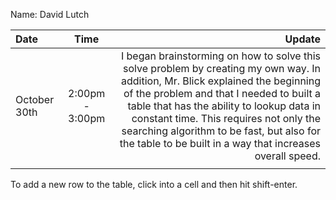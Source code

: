 Name: David Lutch 

| Date         |      Time       |                                                                                                                                                                                                                                                                                                                                                                        Update |
|:-------------|:---------------:|------------------------------------------------------------------------------------------------------------------------------------------------------------------------------------------------------------------------------------------------------------------------------------------------------------------------------------------------------------------------------:|
| October 30th | 2:00pm - 3:00pm | I began brainstorming on how to solve this solve problem by creating my own way. In addition, Mr. Blick explained the beginning of the problem and that I needed to built a table that has the ability to lookup data in constant time. This requires not only the searching algorithm to be fast, but also for the table to be built in a way that increases overall speed.  |
|              |                 |                                                                                                                                                                                                                                                                                                                                                                               |


To add a new row to the table, click into a cell and then hit shift-enter.